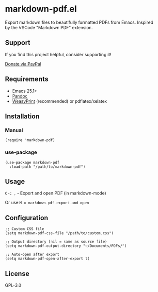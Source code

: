 # markdown-pdf.el

Export markdown files to beautifully formatted PDFs from Emacs. Inspired by the VSCode "Markdown PDF" extension.

## Support

If you find this project helpful, consider supporting it!

[Donate via PayPal](https://www.paypal.com/paypalme/revrari)

## Requirements

- Emacs 25.1+
- [Pandoc](https://pandoc.org/)
- [WeasyPrint](https://weasyprint.org/) (recommended) or pdflatex/xelatex

## Installation

### Manual

```elisp
(require 'markdown-pdf)
```

### use-package

```elisp
(use-package markdown-pdf
  :load-path "/path/to/markdown-pdf")
```

## Usage

`C-c ,` - Export and open PDF (in markdown-mode)

Or use `M-x markdown-pdf-export-and-open`

## Configuration

```elisp
;; Custom CSS file
(setq markdown-pdf-css-file "/path/to/custom.css")

;; Output directory (nil = same as source file)
(setq markdown-pdf-output-directory "~/Documents/PDFs/")

;; Auto-open after export
(setq markdown-pdf-open-after-export t)
```

## License

GPL-3.0
